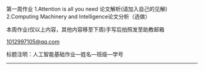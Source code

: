 第一周作业
1.Attention is all you need 论文解析(请加入自己的见解)
2.Computing Machinery and Intelligence论文分析（选做）

本周作业(仅以上内容，其他内容移至下周)手写后拍照发至助教邮箱

1012997105@qq.com

标题注明：人工智能基础作业—姓名—班级—学号

---


